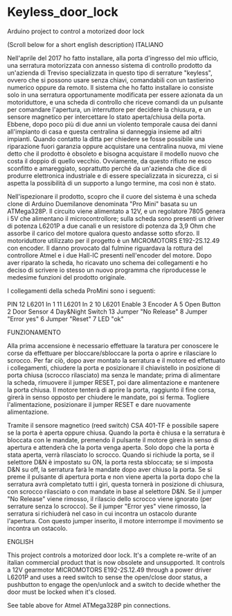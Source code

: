 # Keyless_door_lock
Arduino project to control a motorized door lock

(Scroll below for a short english description)
ITALIANO

Nell'aprile del 2017 ho fatto installare, alla porta d'ingresso del mio ufficio, una serratura motorizzata con annesso sistema di controllo 
prodotto da un'azienda di Treviso specializzata in questo tipo di serrature "keyless", ovvero che si possono usare senza chiavi, 
comandabili con un tastierino numerico oppure da remoto. Il sistema che ho fatto installare io consiste solo in una serratura 
opportunamente modificata per essere azionata da un motoriduttore, e una scheda di controllo che riceve comandi da un pulsante per 
comandare l'apertura, un interruttore per decidere la chiusura, e un sensore magnetico per intercettare lo stato aperta/chiusa della porta.
Ebbene, dopo poco più di due anni un violento temporale causa dei danni all'impianto di casa e questa centralina si danneggia insieme ad
altri impianti. Quando contatto la ditta per chiedere se fosse possibile una riparazione fuori garanzia oppure acquistare una centralina 
nuova, mi viene detto che il prodotto è obsoleto e bisogna acquistare il modello nuovo che costa il doppio di quello vecchio. 
Ovviamente, da questo rifiuto ne esco sconfitto e amareggiato, soprattutto perché da un'azienda che dice di produrre elettronica 
industriale e di essere specializzata in sicurezza, ci si aspetta la possibilità di un supporto a lungo termine, ma così non è stato.

Nell'ispezionare il prodotto, scopro che il cuore del sistema è una scheda clone di Arduino Duemilanove denominata "Pro Mini" basata su un
ATMega328P. Il circuito viene alimentato a 12V, e un regolatore 7805 genera i 5V che alimentano il microcontrollore; sulla scheda sono 
presenti un driver di potenza L6201P a due canali e un resistore di potenza da 3,9 Ohm che assorbe il carico del motore qualora questo 
andasse sotto sforzo. Il motoriduttore utilizzato per il progetto è un MICROMOTORS E192-2S.12.49 con encoder. Il danno provocato dal 
fulmine riguardava la rottura del controllore Atmel e i due Hall-IC presenti nell'encoder del motore. Dopo aver riparato la scheda, ho 
ricavato uno schema dei collegamenti e ho deciso di scrivere io stesso un nuovo programma che riproducesse le medesime funzioni del 
prodotto originale.

I collegamenti della scheda ProMini sono i seguenti:

PIN
12      L6201 In 1
11      L6201 In 2
10      L6201 Enable
3       Encoder A
5       Open Button
2       Door Sensor
4       Day&Night Switch
13      Jumper "No Release"
8       Jumper "Error yes"
6       Jumper "Reset"
7       LED "ok"

FUNZIONAMENTO

Alla prima accensione è necessario effettuare la taratura per conoscere le corse da effettuare per bloccare/sbloccare la porta o
aprire e rilasciare lo scrocco. Per far ciò, dopo aver montato la serratura e il motore ed effettuato i collegamenti, 
chiudere la porta e posizionare il chiavistello in posizione di porta chiusa (scrocco rilasciato) ma senza le mandate; 
prima di alimentare la scheda, rimuovere il jumper RESET, poi dare alimentazione e mantenere la porta chiusa. Il motore tenterà di 
aprire la porta, raggiunto il fine corsa, girerà in senso opposto per chiudere le mandate, poi si ferma. Togliere l'alimentazione, 
posizionare il jumper RESET e dare nuovamente alimentazione. 

Tramite il sensore magnetico (reed switch) CSA 401-TF è possibile sapere se la porta è aperta oppure chiusa. Quando la porta è chiusa
e la serratura è bloccata con le mandate, premendo il pulsante il motore girerà in senso di apertura e attenderà che la porta venga 
aperta. Solo dopo che la porta è stata aperta, verrà rilasciato lo scrocco. 
Quando si richiude la porta, se il selettore D&N è impostato su ON, la porta resta sbloccata; se si imposta D&N su off, la serratura 
farà le mandate dopo aver chiuso la porta.
Se si preme il pulsante di apertura porta e non viene aperta la porta dopo che la serratura avrà completato tutti i giri, questa tornerà
in posizione di chiusura, con scrocco rilasciato o con mandate in base al selettore D&N.
Se il jumper "No Release" viene rimosso, il rilascio dello scrocco viene ignorato (per serrature senza lo scrocco).
Se il jumper "Error yes" viene rimosso, la serratura si richiuderà nel caso in cui incontra un ostacolo durante l'apertura. Con questo
jumper inserito, il motore interrompe il movimento se incontra un ostacolo.


ENGLISH

This project controls a motorized door lock. It's a complete re-write of an italian commercial product that is now obsolete and 
unsupported. It controls a 12V gearmotor MICROMOTORS E192-2S.12.49 through a power driver L6201P and uses a reed switch to sense the
open/close door status, a pushbutton to engage the open/unlock and a switch to decide whether the door must be locked when it's closed.

See table above for Atmel ATMega328P pin connections.


